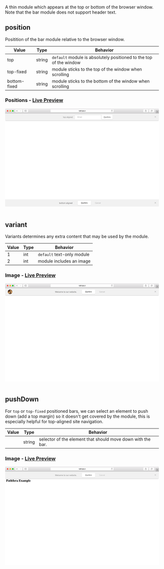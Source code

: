 A thin module which appears at the top or bottom of the browser window. Note that the bar module does not support header text.

## position

Positition of the bar module relative to the browser window.

| Value | Type | Behavior |
|---|---|---|
| top | string | `default` module is absolutely positioned to the top of the window |
| top-fixed | string | module sticks to the top of the window when scrolling |
| bottom-fixed | string | module sticks to the bottom of the window when scrolling |


### Positions - [Live Preview](../../examples/preview/layouts/bar/positions.html)

![Positions Bar](../examples/img/layouts/bar/positions.png)

<pre data-src="../../examples/src/layouts/bar/positions.js"></pre>


## variant

Variants determines any extra content that may be used by the module.

| Value | Type | Behavior |
|---|---|---|
| 1 | int | `default` text-only module |
| 2 | int | module includes an image |  

### Image - [Live Preview](../../examples/preview/layouts/bar/image.html)

![Image Bar](../examples/img/layouts/bar/image.png)

<pre data-src="../../examples/src/layouts/bar/image.js"></pre>


## pushDown

For `top` or `top-fixed` positioned bars, we can select an element to push down (add a top margin) so it doesn't get covered by the module, this is especially helpful for top-aligned site navigation.

| Value | Type | Behavior |
|---|---|---|
|  | string | selector of the element that should move down with the bar. |

### Image - [Live Preview](../../examples/preview/layouts/bar/pushdown.html)

![pushDown Bar](../examples/img/layouts/bar/pushdown.png)

<pre data-src="../../examples/src/layouts/bar/pushdown.js"></pre>